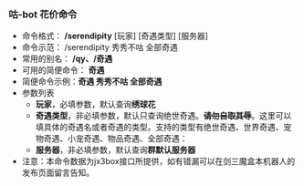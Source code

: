 ### 咕-bot 花价命令
- 命令格式： **/serendipity** [玩家] [奇遇类型] [服务器]
- 命令示范： /serendipity 秀秀不咕 全部奇遇
- 常用的别名： **/qy、/奇遇**
- 可用的简便命令： **奇遇**
- 简便命令示例：**奇遇 秀秀不咕 全部奇遇**
- 参数列表
    - **玩家**，必填参数，默认查询**绣球花**
    - **奇遇类型**，非必填参数，默认只查询绝世奇遇。**~~请勿自取其辱~~**。这里可以填具体的奇遇名或者奇遇的类型。支持的类型有绝世奇遇、世界奇遇、宠物奇遇、小宠奇遇、物品奇遇、全部奇遇：
    - **服务器**，非必填参数，默认查询**群默认服务器**
- 注意：本命令数据为jx3box接口所提供，如有错漏可以在剑三魔盒本机器人的发布页面留言告知。
